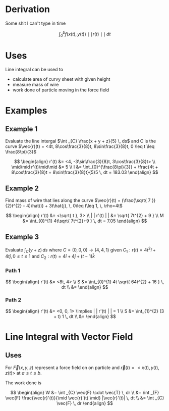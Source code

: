 # Derivation

Some shit I can't type in time

$$
\int_{a}^{b} f(x(t), y(t)) \mid\mid r(t)\mid\mid \, dt 
$$

# Uses

Line integral can be used to
- calculate area of curvy sheet with given height
- measure mass of wire
- work done of particle moving in the force field

# Examples

## Example 1

Evaluate the line intergal $\int _{C} \frac{x + y + z}{5} \, ds$ and C is the curve $\vec{r}(t) = <4t, 8\cos\frac{3}{8}t, 8\sin\frac{3}{8}t, 0 \leq t \leq \frac{8\pi}{3}$

$$
\begin{align}
r'(t) &= <4, -3\sin\frac{3}{8}t, 3\cos\frac{3}{8}t> \\
\mid\mid r'(t)\mid\mid &= 5 \\
I &= \int_{0}^{\frac{8\pi}{3}} + \frac{4t + 8\cos\frac{3}{8}t + 8\sin\frac{3}{8}t}{5}5 \, dt = 183.03  
\end{align}
$$

## Example 2

Find mass of wire that lies along the curve $\vec{r}(t) = (\frac{\sqrt{ 7 }}{2}t^{2} - 4)\hat{i} + 3t\hat{j}, \, 0\leq t\leq 1, \, \rho=4t$ 

$$
\begin{align}
r'(t) &= <\sqrt{ t }, 3> \\
| | r'(t) | | &= \sqrt{ 7t^{2} + 9 } \\
M &= \int_{0}^{1} 4t\sqrt{ 7t^{2}+9 } \, dt = 7.05 
\end{align}
$$

## Example 3

Evaluate $\int _{C} (y+z) \, ds$ where $C = (0, 0, 0) \to (4, 4, 1)$
given $C_{1}: r(t) = 4t^{2}\hat{i} + 4t\hat{j}, 0 \leq t \leq 1$ and $C_{2}: r(t) = 4\hat{i} + 4\hat{j} + (t-1) \hat{k}$

### Path 1

$$
\begin{align}
r'(t) &= <8t, 4> \\
S &= \int_{0}^{1} 4t \sqrt{ 64t^{2} + 16 } \, dt \\
&=  
\end{align}
$$

### Path 2

$$
\begin{align}
r'(t) &= <0, 0, 1> \implies | | r'(t) | | = 1 \\
S &= \int_{1}^{2} (3 + t) 1 \, dt \\
&=  
\end{align}
$$

# Line Integral with Vector Field

## Uses

For $\vec{F}(x, y, z)$ represent a force field on on particle and $\vec{r}(t) = <x(t), y(t), z(t)>$ at $a \leq t \leq b$.

The work done is 

$$
\begin{align}
W &= \int _{C} \vec{F} \cdot \vec{T} \, dr \\
&= \int _{F} \vec{F} \frac{\vec{r}'(t)}{\mid \vec{r}'(t) \mid} |\vec{r}'(t)| \, dt \\
&= \int _{C} \vec{F} \, dr  
\end{align}
$$
